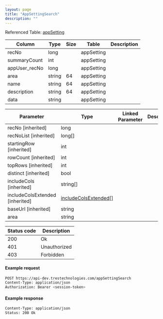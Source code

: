 ```yaml
---
layout: page
title: "AppSettingSearch"
description: ""
---
```




Referenced Table: [appSetting](/appSetting)

| Column | Type | Size | Table | Description |
| ------ | ---- | ---- | ----- | ----------- |
| recNo | long |  | appSetting | 
| summaryCount | int |  | appSetting | 
| appUser_recNo | long |  | appSetting | 
| area | string | 64 | appSetting | 
| name | string | 64 | appSetting | 
| description | string | 64 | appSetting | 
| data | string |  | appSetting | 

| Parameter | Type | Linked Parameter | Description |
| --------- | ---- | ---------------- | ----------- |
| recNo [inherited] | long |  | 
| recNoList [inherited] | long[] |  | 
| startingRow [inherited] | int |  | 
| rowCount [inherited] | int |  | 
| topRows [inherited] | int |  | 
| distinct [inherited] | bool |  | 
| includeCols [inherited] | string[] |  | 
| includeColsExtended [inherited] | [includeColsExtended[]](/includeColsExtended) |  | 
| baseUrl [inherited] | string |  | 
| area | string |  | 

| Status code | Description |
| ----------- | ----------- |
| 200 | Ok |
| 401 | Unauthorized |
| 403 | Forbidden |

#### Example request
```sh
POST https://api-dev.trestechnologies.com/appSettingSearch
Content-Type: application/json
Authorization: Bearer <session-token>
```

#### Example response
```sh
Content-Type: application/json
Status: 200 Ok
```


